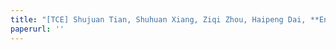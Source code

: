 ```yaml
---
title: "[TCE] Shujuan Tian, Shuhuan Xiang, Ziqi Zhou, Haipeng Dai, **Enze Yu**, Qingyong Deng. Task Offloading and Resource Allocation Based on Reinforcement Learning and Load Balancing in Vehicular Networking, IEEE Transactions on Consumer Electronics (TCE), 2025. *(SCI-2)*"
paperurl: ''
---
```


